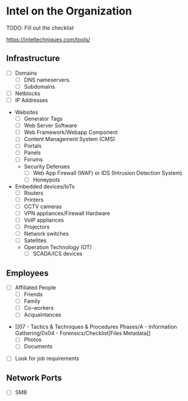 # Intel on the Organization

TODO: Fill out the checklist

https://inteltechniques.com/tools/

## Infrastructure

- [ ] Domains
	- [ ] DNS nameservers.
	- [ ] Subdomains
- [ ] Netblocks
- [ ] IP Addresses
- Websites
	- [ ] Generator Tags
	- [ ] Web Server Software
	- [ ] Web Framework/Webapp Component
	- [ ] Content Management System (CMS)
	- [ ] Portals
	- [ ] Panels
	- [ ] Forums
	- Security Defenses
		- [ ] Web App Firewall (WAF) or IDS (Intrusion Detection System)
		- [ ] Honeypots
- Embedded devices/IoTs
	- [ ] Routers
	- [ ] Printers
	- [ ] CCTV cameras
	- [ ] VPN appliances/Firewall Hardware
	- [ ] VoIP appliances
	- [ ] Projectors
	- [ ] Network switches
	- [ ] Satellites
	- Operation Technology (OT)
		- [ ] SCADA/ICS devices

## Employees

- [ ] Affiliated People
	- [ ] Friends
	- [ ] Family
	- [ ] Co-workers
	- [ ] Acquaintances
- [[07 - Tactics & Techniques & Procedures Phases/A - Information Gathering/0x04 - Forensics/Checklist|Files Metadata]]
	- [ ] Photos
	- [ ] Documents
- [ ] Look for job requirements

## Network Ports

- [ ] SMB
